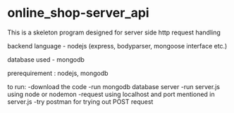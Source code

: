 # online_shop-server_api

This is a skeleton program designed for server side http request handling

backend language - nodejs (express, bodyparser, mongoose interface etc.)

database used - mongodb

prerequirement : nodejs, mongodb

to run:
  -download the code
  -run mongodb database server
  -run server.js using node or nodemon
  -request using localhost and port mentioned in server.js
  -try postman for trying out POST request

